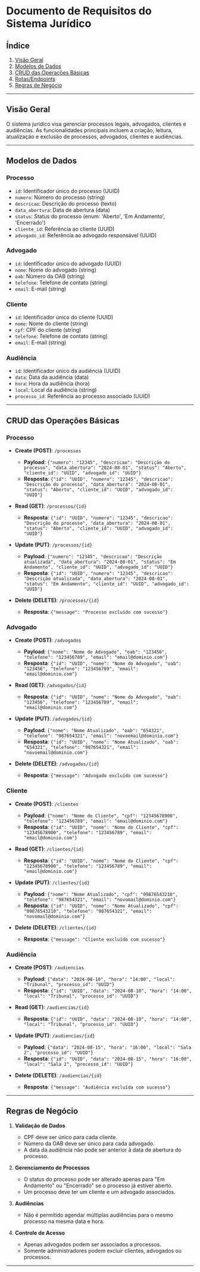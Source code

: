 # Documento de Requisitos do Sistema Jurídico

## Índice
1. [Visão Geral](#visão-geral)
2. [Modelos de Dados](#modelos-de-dados)
3. [CRUD das Operações Básicas](#crud-das-operações-básicas)
4. [Rotas/Endpoints](#rotasendpoints)
5. [Regras de Negócio](#regras-de-negócio)

---

## Visão Geral

O sistema jurídico visa gerenciar processos legais, advogados, clientes e audiências. As funcionalidades principais incluem a criação, leitura, atualização e exclusão de processos, advogados, clientes e audiências. 

---

## Modelos de Dados

### Processo
- `id`: Identificador único do processo (UUID)
- `numero`: Número do processo (string)
- `descricao`: Descrição do processo (texto)
- `data_abertura`: Data de abertura (data)
- `status`: Status do processo (enum: 'Aberto', 'Em Andamento', 'Encerrado')
- `cliente_id`: Referência ao cliente (UUID)
- `advogado_id`: Referência ao advogado responsável (UUID)

### Advogado
- `id`: Identificador único do advogado (UUID)
- `nome`: Nome do advogado (string)
- `oab`: Número da OAB (string)
- `telefone`: Telefone de contato (string)
- `email`: E-mail (string)

### Cliente
- `id`: Identificador único do cliente (UUID)
- `nome`: Nome do cliente (string)
- `cpf`: CPF do cliente (string)
- `telefone`: Telefone de contato (string)
- `email`: E-mail (string)

### Audiência
- `id`: Identificador único da audiência (UUID)
- `data`: Data da audiência (data)
- `hora`: Hora da audiência (hora)
- `local`: Local da audiência (string)
- `processo_id`: Referência ao processo associado (UUID)

---

## CRUD das Operações Básicas

### Processo

- **Create (POST)**: `/processos`
  - **Payload**: `{"numero": "12345", "descricao": "Descrição do processo", "data_abertura": "2024-08-01", "status": "Aberto", "cliente_id": "UUID", "advogado_id": "UUID"}`
  - **Resposta**: `{"id": "UUID", "numero": "12345", "descricao": "Descrição do processo", "data_abertura": "2024-08-01", "status": "Aberto", "cliente_id": "UUID", "advogado_id": "UUID"}`

- **Read (GET)**: `/processos/{id}`
  - **Resposta**: `{"id": "UUID", "numero": "12345", "descricao": "Descrição do processo", "data_abertura": "2024-08-01", "status": "Aberto", "cliente_id": "UUID", "advogado_id": "UUID"}`

- **Update (PUT)**: `/processos/{id}`
  - **Payload**: `{"numero": "12345", "descricao": "Descrição atualizada", "data_abertura": "2024-08-01", "status": "Em Andamento", "cliente_id": "UUID", "advogado_id": "UUID"}`
  - **Resposta**: `{"id": "UUID", "numero": "12345", "descricao": "Descrição atualizada", "data_abertura": "2024-08-01", "status": "Em Andamento", "cliente_id": "UUID", "advogado_id": "UUID"}`

- **Delete (DELETE)**: `/processos/{id}`
  - **Resposta**: `{"message": "Processo excluído com sucesso"}`

### Advogado

- **Create (POST)**: `/advogados`
  - **Payload**: `{"nome": "Nome do Advogado", "oab": "123456", "telefone": "123456789", "email": "email@dominio.com"}`
  - **Resposta**: `{"id": "UUID", "nome": "Nome do Advogado", "oab": "123456", "telefone": "123456789", "email": "email@dominio.com"}`

- **Read (GET)**: `/advogados/{id}`
  - **Resposta**: `{"id": "UUID", "nome": "Nome do Advogado", "oab": "123456", "telefone": "123456789", "email": "email@dominio.com"}`

- **Update (PUT)**: `/advogados/{id}`
  - **Payload**: `{"nome": "Nome Atualizado", "oab": "654321", "telefone": "987654321", "email": "novoemail@dominio.com"}`
  - **Resposta**: `{"id": "UUID", "nome": "Nome Atualizado", "oab": "654321", "telefone": "987654321", "email": "novoemail@dominio.com"}`

- **Delete (DELETE)**: `/advogados/{id}`
  - **Resposta**: `{"message": "Advogado excluído com sucesso"}`

### Cliente

- **Create (POST)**: `/clientes`
  - **Payload**: `{"nome": "Nome do Cliente", "cpf": "12345678900", "telefone": "123456789", "email": "email@dominio.com"}`
  - **Resposta**: `{"id": "UUID", "nome": "Nome do Cliente", "cpf": "12345678900", "telefone": "123456789", "email": "email@dominio.com"}`

- **Read (GET)**: `/clientes/{id}`
  - **Resposta**: `{"id": "UUID", "nome": "Nome do Cliente", "cpf": "12345678900", "telefone": "123456789", "email": "email@dominio.com"}`

- **Update (PUT)**: `/clientes/{id}`
  - **Payload**: `{"nome": "Nome Atualizado", "cpf": "09876543210", "telefone": "987654321", "email": "novomail@dominio.com"}`
  - **Resposta**: `{"id": "UUID", "nome": "Nome Atualizado", "cpf": "09876543210", "telefone": "987654321", "email": "novomail@dominio.com"}`

- **Delete (DELETE)**: `/clientes/{id}`
  - **Resposta**: `{"message": "Cliente excluído com sucesso"}`

### Audiência

- **Create (POST)**: `/audiencias`
  - **Payload**: `{"data": "2024-08-10", "hora": "14:00", "local": "Tribunal", "processo_id": "UUID"}`
  - **Resposta**: `{"id": "UUID", "data": "2024-08-10", "hora": "14:00", "local": "Tribunal", "processo_id": "UUID"}`

- **Read (GET)**: `/audiencias/{id}`
  - **Resposta**: `{"id": "UUID", "data": "2024-08-10", "hora": "14:00", "local": "Tribunal", "processo_id": "UUID"}`

- **Update (PUT)**: `/audiencias/{id}`
  - **Payload**: `{"data": "2024-08-15", "hora": "16:00", "local": "Sala 2", "processo_id": "UUID"}`
  - **Resposta**: `{"id": "UUID", "data": "2024-08-15", "hora": "16:00", "local": "Sala 2", "processo_id": "UUID"}`

- **Delete (DELETE)**: `/audiencias/{id}`
  - **Resposta**: `{"message": "Audiência excluída com sucesso"}`

---

## Regras de Negócio

1. **Validação de Dados**
   - CPF deve ser único para cada cliente.
   - Número da OAB deve ser único para cada advogado.
   - A data da audiência não pode ser anterior à data de abertura do processo.

2. **Gerenciamento de Processos**
   - O status do processo pode ser alterado apenas para "Em Andamento" ou "Encerrado" se o processo já estiver aberto.
   - Um processo deve ter um cliente e um advogado associados.

3. **Audiências**
   - Não é permitido agendar múltiplas audiências para o mesmo processo na mesma data e hora.

4. **Controle de Acesso**
   - Apenas advogados podem ser associados a processos.
   - Somente administradores podem excluir clientes, advogados ou processos.

---